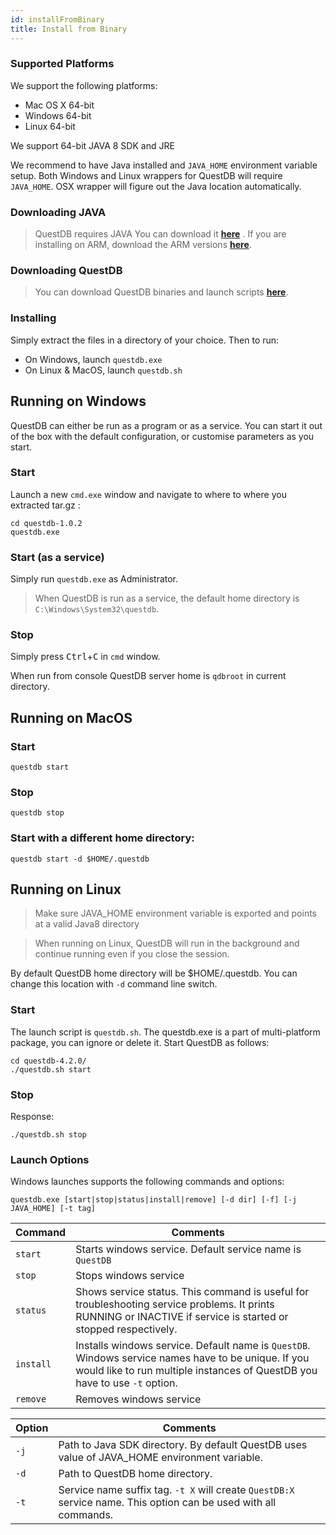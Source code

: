```yaml
---
id: installFromBinary
title: Install from Binary
---
```


### Supported Platforms
We support the following platforms:

* Mac OS X 64-bit
* Windows 64-bit
* Linux 64-bit

We support 64-bit JAVA 8 SDK and JRE

We recommend to have Java installed and `JAVA_HOME` environment variable setup. 
Both Windows and Linux wrappers for QuestDB will require `JAVA_HOME`. OSX wrapper 
will figure out the Java location automatically.

### Downloading JAVA
> QuestDB requires JAVA You can download it **[here](https://www.oracle.com/technetwork/java/javase/downloads/jre8-downloads-2133155.html)**
>. If you are installing on ARM, download the ARM versions **[here](https://www.oracle.com/technetwork/java/javase/downloads/java-archive-javase8u211-later-5573849.html)**.

### Downloading QuestDB

> You can download QuestDB binaries and launch scripts **[here](https://github.com/questdb/questdb/releases/download/4.2.0/questdb-4.2.0-bin.tar.gz)**.

### Installing
Simply extract the files in a directory of your choice. Then to run:
- On Windows, launch `questdb.exe`
- On Linux & MacOS, launch `questdb.sh`

## Running on Windows
QuestDB can either be run as a program or as a service. You can start it out of the box with the default
configuration, or customise parameters as you start.

### Start

Launch a new `cmd.exe` window and navigate to where to where you extracted tar.gz :

```shell script
cd questdb-1.0.2
questdb.exe
```



### Start (as a service)
Simply run `questdb.exe` as Administrator.
>When QuestDB is run as a service, the default home directory is `C:\Windows\System32\questdb`.


### Stop


Simply press <kbd>Ctrl</kbd>+<kbd>C</kbd> in `cmd` window.

When run from console QuestDB server home is `qdbroot` in current directory.

## Running on MacOS

### Start

```shell script
questdb start
```



### Stop
```shell script
questdb stop
```



### Start with a different home directory:
```shell script
questdb start -d $HOME/.questdb
```


## Running on Linux
> Make sure JAVA_HOME environment variable is exported and points at a valid Java8 directory

> When running on Linux, QuestDB will run in the background and continue running even if you close the session.

By default QuestDB home directory will be $HOME/.questdb. You can change this location with `-d` command line switch.

### Start
The launch script is `questdb.sh`. The questdb.exe is a part of multi-platform package, you can ignore or delete it.
Start QuestDB as follows:

```shell script
cd questdb-4.2.0/
./questdb.sh start
```

### Stop
Response:
```shell script
./questdb.sh stop
```


### Launch Options

Windows launches supports the following commands and options:


```shell script
questdb.exe [start|stop|status|install|remove] [-d dir] [-f] [-j JAVA_HOME] [-t tag]
```



<table class="alt">
<thead>

<th>Command</th>
<th>Comments</th>

</thead>
<tbody>
<tr>
<td><code>start</code></td>
<td>Starts windows service. Default service name is <code>QuestDB</code></td>
</tr>
<tr>
<td><code>stop</code></td>
<td>Stops windows service</td>
</tr>
<tr>
<td><code>status</code></td>
<td>Shows service status. This command is useful for troubleshooting service problems. It prints RUNNING or
INACTIVE if service is started or stopped respectively.</td>
</tr>
<tr>
<td><code>install</code></td>
<td>Installs windows service. Default name is <code>QuestDB</code>. Windows service names have to be unique. If
you would like to run multiple instances of QuestDB you have to use <code>-t</code> option.</td>
</tr>
<tr>
<td><code>remove</code></td>
<td>Removes windows service</td>
</tr>
</tbody>
</table>


<table class="alt">
<thead>

<th>Option</th>
<th>Comments</th>

</thead>
<tbody>
<tr>
<td><code>-j</code></td>
<td>Path to Java SDK directory. By default QuestDB uses value of JAVA_HOME environment variable.</td>
</tr>
<tr>
<td><code>-d</code></td>
<td>Path to QuestDB home directory.</td>
</tr>
<tr>
<td><code>-t</code></td>
<td>Service name suffix tag. <code>-t X</code> will create <code>QuestDB:X</code> service name. This option
can be used with all commands.</td>
</tr>
</tbody>
</table>

